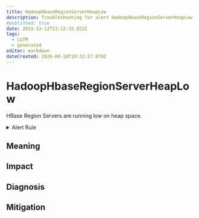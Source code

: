```yaml
---
title: HadoopHbaseRegionServerHeapLow
description: Troubleshooting for alert HadoopHbaseRegionServerHeapLow
#published: true
date: 2023-12-12T21:12:32.022Z
tags: 
  - LGTM
  - generated
editor: markdown
dateCreated: 2020-04-10T18:32:27.079Z
---
```


# HadoopHbaseRegionServerHeapLow

HBase Region Servers are running low on heap space.

<details>
  <summary>Alert Rule</summary>

{{% rule "hadoop/jmx_exporter.yml" "HadoopHbaseRegionServerHeapLow" %}}

{{% comment %}}

```yaml
alert: HadoopHbaseRegionServerHeapLow
expr: hadoop_hbase_region_server_heap_bytes / hadoop_hbase_region_server_max_heap_bytes < 0.2
for: 10m
labels:
    severity: critical
annotations:
    summary: Hadoop HBase Region Server Heap Low (instance {{ $labels.instance }})
    description: |-
        HBase Region Servers are running low on heap space.
          VALUE = {{ $value }}
          LABELS = {{ $labels }}
    runbook: https://github.com/srerun/prometheus-alerts/blob/main/content/runbooks/jmx_exporter/HadoopHbaseRegionServerHeapLow.md

```

{{% /comment %}}

</details>


## Meaning
[//]: # "Short paragraph that explains what the alert means"


## Impact
[//]: # "What could / will happen if the alert is not addressed"



## Diagnosis
[//]: # "Steps to take to identify the cause of the problem"



## Mitigation
[//]: # "The steps necessary to resolve the alert"
